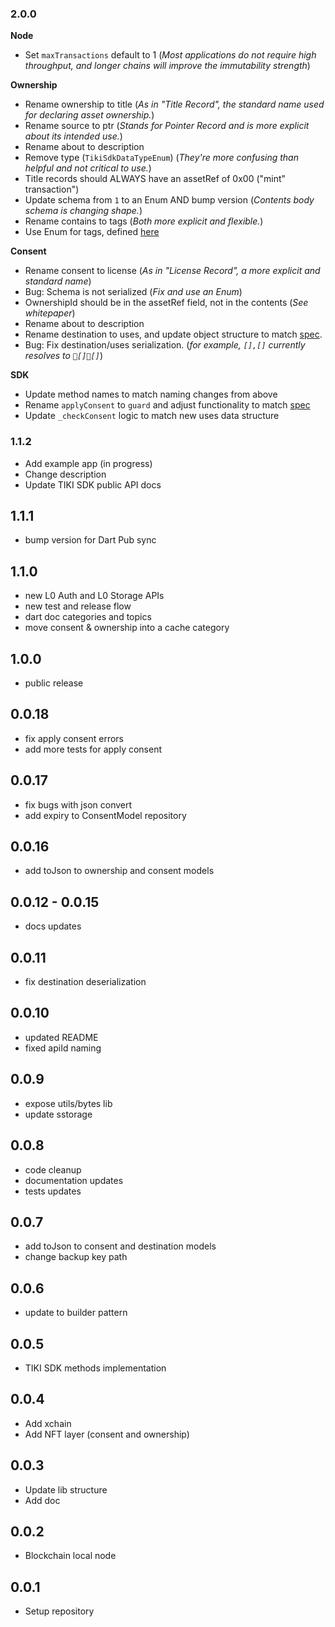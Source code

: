 ### 2.0.0
**Node**
- Set `maxTransactions` default to 1 (_Most applications do not require high throughput, and longer chains will improve the immutability strength_)

**Ownership**
- Rename ownership to title (_As in "Title Record", the standard name used for declaring asset ownership._)
- Rename source to ptr (_Stands for Pointer Record and is more explicit about its intended use._)
- Rename about to description
- Remove type (`TikiSdkDataTypeEnum`) (_They're more confusing than helpful and not critical to use._)
- Title records should ALWAYS have an assetRef of 0x00 ("mint" transaction")
- Update schema from `1` to an Enum AND bump version (_Contents body schema is changing shape._)
- Rename contains to tags (_Both more explicit and flexible._)
- Use Enum for tags, defined [here](https://docs.mytiki.com/docs/adding-tags)

**Consent**
- Rename consent to license (_As in "License Record", a more explicit and standard name_)
- Bug: Schema is not serialized (_Fix and use an Enum_)
- OwnershipId should be in the assetRef field, not in the contents (_See whitepaper_)
- Rename about to description
- Rename destination to uses, and update object structure to match [spec](https://docs.mytiki.com/docs/specifying-terms-and-usage).
- Bug: Fix destination/uses serialization. (_for example, `[],[]` currently resolves to `[][]`_)

**SDK**
- Update method names to match naming changes from above
- Rename `applyConsent` to `guard` and adjust functionality to match [spec](https://docs.mytiki.com/docs/enforce-license)
- Update `_checkConsent` logic to match new uses data structure

### 1.1.2

* Add example app (in progress)
* Change description
* Update TIKI SDK public API docs

## 1.1.1

* bump version for Dart Pub sync

## 1.1.0

* new L0 Auth and L0 Storage APIs
* new test and release flow
* dart doc categories and topics
* move consent & ownership into a cache category

## 1.0.0

* public release

## 0.0.18

* fix apply consent errors
* add more tests for apply consent

## 0.0.17

* fix bugs with json convert
* add expiry to ConsentModel repository

## 0.0.16

* add toJson to ownership and consent models

## 0.0.12 - 0.0.15

* docs updates

## 0.0.11

* fix destination deserialization

## 0.0.10
* updated README
* fixed apiId naming

## 0.0.9
* expose utils/bytes lib
* update sstorage 

## 0.0.8

* code cleanup
* documentation updates
* tests updates

## 0.0.7

* add toJson to consent and destination models
* change backup key path

## 0.0.6

* update to builder pattern

## 0.0.5

* TIKI SDK methods implementation
## 0.0.4

* Add xchain
* Add NFT layer (consent and ownership)
## 0.0.3

* Update lib structure
* Add doc
## 0.0.2

* Blockchain local node
## 0.0.1

* Setup repository
